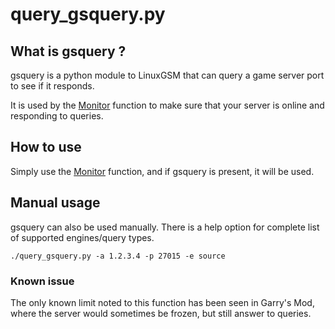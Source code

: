 # query_gsquery.py

## What is gsquery ?

gsquery is a python module to LinuxGSM that can query a game server port to see if it responds.

It is used by the [Monitor](../commands/monitor.md) function to make sure that your server is online and responding to queries.

## How to use

Simply use the [Monitor](../commands/monitor.md) function, and if gsquery is present, it will be used.

## Manual usage

gsquery can also be used manually. There is a help option for complete list of supported engines/query types.

```text
./query_gsquery.py -a 1.2.3.4 -p 27015 -e source
```

### Known issue

The only known limit noted to this function has been seen in Garry's Mod, where the server would sometimes be frozen, but still answer to queries.
